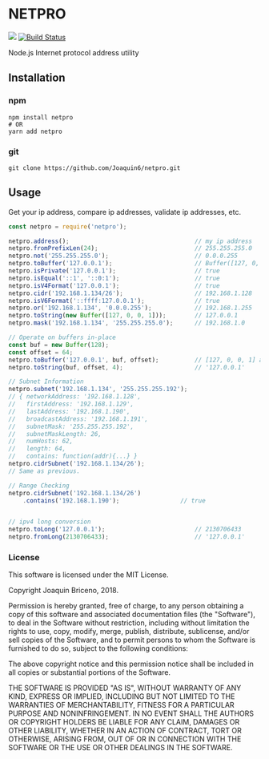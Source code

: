 # NETPRO  
[![](https://badge.fury.io/js/netpro.svg)](https://www.npmjs.com/package/netpro)
[![Build Status](https://travis-ci.org/Joaquin6/netpro.svg?branch=master)](https://travis-ci.org/Joaquin6/netpro)

Node.js Internet protocol address utility

## Installation

###  npm
```shell
npm install netpro
# OR
yarn add netpro
```

### git

```shell
git clone https://github.com/Joaquin6/netpro.git
```
  
## Usage
Get your ip address, compare ip addresses, validate ip addresses, etc.

```js
const netpro = require('netpro');

netpro.address();                                   // my ip address
netpro.fromPrefixLen(24);                           // 255.255.255.0
netpro.not('255.255.255.0');                        // 0.0.0.255
netpro.toBuffer('127.0.0.1');                       // Buffer([127, 0, 0, 1])
netpro.isPrivate('127.0.0.1');                      // true
netpro.isEqual('::1', '::0:1');                     // true
netpro.isV4Format('127.0.0.1');                     // true
netpro.cidr('192.168.1.134/26');                    // 192.168.1.128
netpro.isV6Format('::ffff:127.0.0.1');              // true
netpro.or('192.168.1.134', '0.0.0.255');            // 192.168.1.255
netpro.toString(new Buffer([127, 0, 0, 1]));        // 127.0.0.1
netpro.mask('192.168.1.134', '255.255.255.0');      // 192.168.1.0

// Operate on buffers in-place
const buf = new Buffer(128);
const offset = 64;
netpro.toBuffer('127.0.0.1', buf, offset);          // [127, 0, 0, 1] at offset 64
netpro.toString(buf, offset, 4);                    // '127.0.0.1'

// Subnet Information
netpro.subnet('192.168.1.134', '255.255.255.192');
// { networkAddress: '192.168.1.128',
//   firstAddress: '192.168.1.129',
//   lastAddress: '192.168.1.190',
//   broadcastAddress: '192.168.1.191',
//   subnetMask: '255.255.255.192',
//   subnetMaskLength: 26,
//   numHosts: 62,
//   length: 64,
//   contains: function(addr){...} }
netpro.cidrSubnet('192.168.1.134/26');
// Same as previous.

// Range Checking
netpro.cidrSubnet('192.168.1.134/26')
    .contains('192.168.1.190');                 // true


// ipv4 long conversion
netpro.toLong('127.0.0.1');                         // 2130706433
netpro.fromLong(2130706433);                        // '127.0.0.1'
```

### License

This software is licensed under the MIT License.

Copyright Joaquin Briceno, 2018.

Permission is hereby granted, free of charge, to any person obtaining a
copy of this software and associated documentation files (the
"Software"), to deal in the Software without restriction, including
without limitation the rights to use, copy, modify, merge, publish,
distribute, sublicense, and/or sell copies of the Software, and to permit
persons to whom the Software is furnished to do so, subject to the
following conditions:

The above copyright notice and this permission notice shall be included
in all copies or substantial portions of the Software.

THE SOFTWARE IS PROVIDED "AS IS", WITHOUT WARRANTY OF ANY KIND, EXPRESS
OR IMPLIED, INCLUDING BUT NOT LIMITED TO THE WARRANTIES OF
MERCHANTABILITY, FITNESS FOR A PARTICULAR PURPOSE AND NONINFRINGEMENT. IN
NO EVENT SHALL THE AUTHORS OR COPYRIGHT HOLDERS BE LIABLE FOR ANY CLAIM,
DAMAGES OR OTHER LIABILITY, WHETHER IN AN ACTION OF CONTRACT, TORT OR
OTHERWISE, ARISING FROM, OUT OF OR IN CONNECTION WITH THE SOFTWARE OR THE
USE OR OTHER DEALINGS IN THE SOFTWARE.
